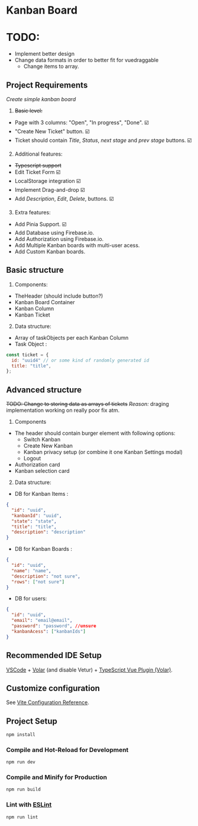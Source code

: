 # Kanban Board

# TODO: 
* Implement better design
* Change data formats in order to better fit for vuedraggable
  * Change items to array. 
## Project Requirements 

*Create simple kanban board*

1. ~~Basic level:~~

* Page with 3 columns: "Open", "In progress", "Done". :ballot_box_with_check:
* "Create New Ticket" button. :ballot_box_with_check:
* Ticket should contain *Title*, *Status*, *next stage* and *prev stage*  buttons. :ballot_box_with_check:

2. Additional features: 

* ~~Typescript support~~
* Edit Ticket Form  :ballot_box_with_check:
* LocalStorage integration :ballot_box_with_check:
* Implement Drag-and-drop :ballot_box_with_check: 
* Add *Description*, *Edit*, *Delete*, buttons. :ballot_box_with_check:

3. Extra features: 

* Add Pinia Support. :ballot_box_with_check:
* Add Database using Firebase.io.
* Add Authorization using Firebase.io.
* Add Multiple Kanban boards with multi-user acess. 
* Add Custom Kanban boards.

## Basic structure 

1. Components: 
  * TheHeader (should include button?)
  * Kanban Board Container 
  * Kanban Column 
  * Kanban Ticket

2. Data structure: 
  * Array of taskObjects per each Kanban Column
  * Task Object :

```js
const ticket = {
  id: "uuid4" // or some kind of randomly generated id
  title: "title",
};
```

## Advanced structure 

~~TODO: Change to storing data as arrays of tickets~~
*Reason:* draging implementation working on really poor fix atm.

1. Components 
 * The header should contain burger element with following options:
    * Switch Kanban
    * Create New Kanban
    * Kanban privacy setup (or combine it one Kanban Settings modal)
    * Logout
 * Authorization card 
 * Kanban selection card

2. Data structure: 
  * DB for Kanban Items :
  ```json
  {
    "id": "uuid",
    "kanbanId": "uuid",
    "state": "state",
    "title": "title",
    "description": "description"
  }
  ```
  * DB for Kanban Boards : 

  ```json
  {
    "id": "uuid",
    "name": "name",
    "description": "not sure",
    "rows": ["not sure"]
  }
  ```

  * DB for users: 

  ```json
  {
    "id": "uuid",
    "email": "email@email",
    "password": "password", //unsure
    "kanbanAcess": ["kanbanIds"] 
  }
  ```


## Recommended IDE Setup

[VSCode](https://code.visualstudio.com/) + [Volar](https://marketplace.visualstudio.com/items?itemName=Vue.volar) (and disable Vetur) + [TypeScript Vue Plugin (Volar)](https://marketplace.visualstudio.com/items?itemName=Vue.vscode-typescript-vue-plugin).

## Customize configuration

See [Vite Configuration Reference](https://vitejs.dev/config/).

## Project Setup

```sh
npm install
```

### Compile and Hot-Reload for Development

```sh
npm run dev
```

### Compile and Minify for Production

```sh
npm run build
```

### Lint with [ESLint](https://eslint.org/)

```sh
npm run lint
```
